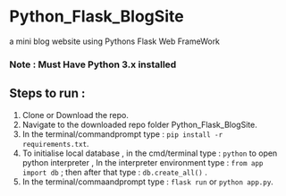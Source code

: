 # Python_Flask_BlogSite
a mini blog website using Pythons Flask Web FrameWork

### Note : Must Have Python 3.x installed


## Steps to run :

1. Clone or Download the repo.
2. Navigate to the downloaded repo folder Python_Flask_BlogSite.
3. In the terminal/commandprompt type : `pip install -r requirements.txt`.
4. To initialise local database , in the cmd/terminal type : ` python ` to open python interpreter ,
In the interpreter environment type : ` from app import db ` ; then after that type : ` db.create_all() ` .
4. In the terminal/commaandprompt type : `flask run` or `python app.py`.
